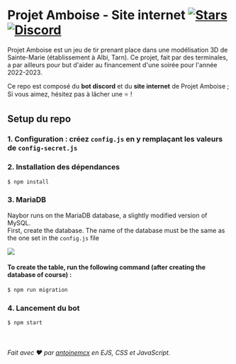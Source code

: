 # Projet Amboise - Site internet [![Stars](https://img.shields.io/github/stars/antoinemcx/projet-amboise)](https://github.com/antoinemcx/projet-amboise) [![Discord](https://img.shields.io/badge/-Discord-7389D8?logo=discord&logoColor=ffffff&labelColor=6A7EC2)](https://discord.gg/JhRhU2cKVQ)

Projet Amboise est un jeu de tir prenant place dans une modélisation 3D de Sainte-Marie (établissement à Albi, Tarn).
Ce projet, fait par des terminales, a par ailleurs pour but d'aider au financement d'une soirée pour l'année 2022-2023.
   
Ce repo est composé du **bot discord** et du **site internet** de Projet Amboise ; Si vous aimez, hésitez pas à lâcher une ⭐ !

## Setup du repo

### 1. Configuration : créez `config.js` en y remplaçant les valeurs de `config-secret.js`

### 2. Installation des dépendances

```sh
$ npm install
```

### 3. MariaDB

Naybor runs on the MariaDB database, a slightly modified version of MySQL.<br>
First, create the database. The name of the database must be the same as the one set in the `config.js` file  

![](https://i.imgur.com/ALeKvsf.png)

#### To create the table, run the following command (after creating the database of course) :

```sh
$ npm run migration
```

### 4. Lancement du bot

```sh
$ npm start
```
‎
   
###### Fait avec ❤️ par [antoinemcx](https://github.com/antoinemcx) en EJS, CSS et JavaScript.